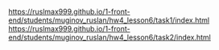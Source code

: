 https://ruslmax999.github.io/1-front-end/students/muginov_ruslan/hw4_lesson6/task1/index.html
https://ruslmax999.github.io/1-front-end/students/muginov_ruslan/hw4_lesson6/task2/index.html

